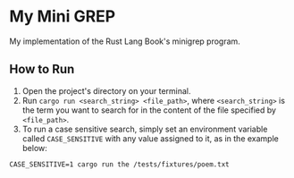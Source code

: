 # My Mini GREP

My implementation of the Rust Lang Book's minigrep program.

## How to Run

1. Open the project's directory on your terminal.
2. Run `cargo run <search_string> <file_path>`, where `<search_string>` is the term you want to search for in the content of the file specified by `<file_path>`.
3. To run a case sensitive search, simply set an environment variable called `CASE_SENSITIVE` with any value assigned to it, as in the example below:

```
CASE_SENSITIVE=1 cargo run the /tests/fixtures/poem.txt
```